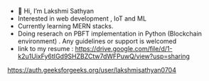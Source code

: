 - 👋 Hi, I’m Lakshmi Sathyan
- Interested in web development , IoT and ML
- Currently learning MERN stacks.
- Doing reserach on PBFT implementation in Python (Blockchain environment) . Any guidelines or support is welcomed 
- link to my resume : https://drive.google.com/file/d/1-k2u1UixFy6tIGd9SHZBZCtw7dWFPuwQ/view?usp=sharing

https://auth.geeksforgeeks.org/user/lakshmisathyan0704
